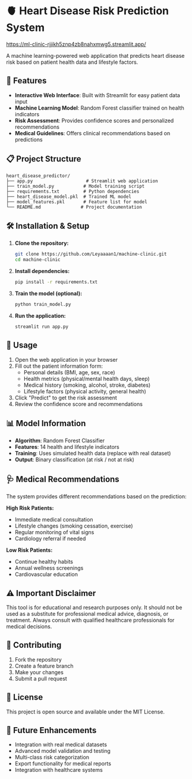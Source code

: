# 🫀 Heart Disease Risk Prediction System
https://ml-clinic-rjjikh5znp4zb8nahxmwg5.streamlit.app/


A machine learning-powered web application that predicts heart disease risk based on patient health data and lifestyle factors.

## 🚀 Features

- **Interactive Web Interface**: Built with Streamlit for easy patient data input
- **Machine Learning Model**: Random Forest classifier trained on health indicators
- **Risk Assessment**: Provides confidence scores and personalized recommendations
- **Medical Guidelines**: Offers clinical recommendations based on predictions

## 📋 Project Structure

```
heart_disease_predictor/
├── app.py                    # Streamlit web application
├── train_model.py           # Model training script
├── requirements.txt         # Python dependencies
├── heart_disease_model.pkl  # Trained ML model
├── model_features.pkl       # Feature list for model
└── README.md               # Project documentation
```

## 🛠️ Installation & Setup

1. **Clone the repository:**
   ```bash
   git clone https://github.com/Leyaaaan1/machine-clinic.git
   cd machine-clinic
   ```

2. **Install dependencies:**
   ```bash
   pip install -r requirements.txt
   ```

3. **Train the model (optional):**
   ```bash
   python train_model.py
   ```

4. **Run the application:**
   ```bash
   streamlit run app.py
   ```

## 🔧 Usage

1. Open the web application in your browser
2. Fill out the patient information form:
   - Personal details (BMI, age, sex, race)
   - Health metrics (physical/mental health days, sleep)
   - Medical history (smoking, alcohol, stroke, diabetes)
   - Lifestyle factors (physical activity, general health)
3. Click "Predict" to get the risk assessment
4. Review the confidence score and recommendations

## 📊 Model Information

- **Algorithm**: Random Forest Classifier
- **Features**: 14 health and lifestyle indicators
- **Training**: Uses simulated health data (replace with real dataset)
- **Output**: Binary classification (at risk / not at risk)

## 🩺 Medical Recommendations

The system provides different recommendations based on the prediction:

**High Risk Patients:**
- Immediate medical consultation
- Lifestyle changes (smoking cessation, exercise)
- Regular monitoring of vital signs
- Cardiology referral if needed

**Low Risk Patients:**
- Continue healthy habits
- Annual wellness screenings
- Cardiovascular education

## ⚠️ Important Disclaimer

This tool is for educational and research purposes only. It should not be used as a substitute for professional medical advice, diagnosis, or treatment. Always consult with qualified healthcare professionals for medical decisions.

## 🤝 Contributing

1. Fork the repository
2. Create a feature branch
3. Make your changes
4. Submit a pull request

## 📝 License

This project is open source and available under the MIT License.

## 🔮 Future Enhancements

- Integration with real medical datasets
- Advanced model validation and testing
- Multi-class risk categorization
- Export functionality for medical reports
- Integration with healthcare systems

